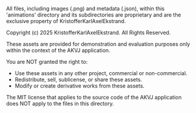 All files, including images (.png) and metadata (.json), within this 'animations' directory and its subdirectories are proprietary and are the exclusive property of KristofferKarlAxelEkstrand.

Copyright (c) 2025 KristofferKarlAxelEkstrand. All Rights Reserved.

These assets are provided for demonstration and evaluation purposes only within the context of the AKVJ application.

You are NOT granted the right to:

- Use these assets in any other project, commercial or non-commercial.
- Redistribute, sell, sublicense, or share these assets.
- Modify or create derivative works from these assets.

The MIT license that applies to the source code of the AKVJ application does NOT apply to the files in this directory.
